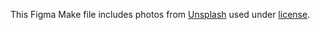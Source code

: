 This Figma Make file includes photos from [Unsplash](https://unsplash.com) used under [license](https://unsplash.com/license).